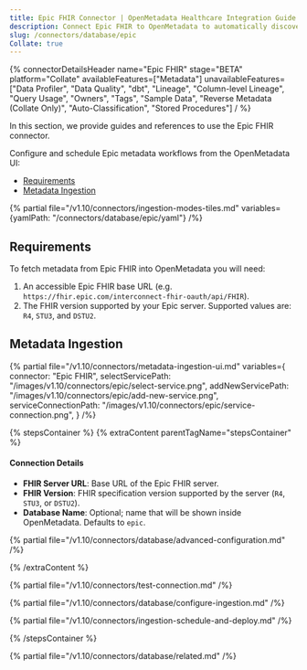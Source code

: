 ```yaml
---
title: Epic FHIR Connector | OpenMetadata Healthcare Integration Guide
description: Connect Epic FHIR to OpenMetadata to automatically discover, catalog, and manage your Epic FHIR metadata. Step-by-step configuration guide.
slug: /connectors/database/epic
Collate: true
---
```


{% connectorDetailsHeader
name="Epic FHIR"
stage="BETA"
platform="Collate"
availableFeatures=["Metadata"]
unavailableFeatures=["Data Profiler", "Data Quality", "dbt", "Lineage", "Column-level Lineage", "Query Usage", "Owners", "Tags", "Sample Data", "Reverse Metadata (Collate Only)", "Auto-Classification", "Stored Procedures"]
/ %}

In this section, we provide guides and references to use the Epic FHIR connector.

Configure and schedule Epic metadata workflows from the OpenMetadata UI:

- [Requirements](#requirements)
- [Metadata Ingestion](#metadata-ingestion)

{% partial file="/v1.10/connectors/ingestion-modes-tiles.md" variables={yamlPath: "/connectors/database/epic/yaml"} /%}

## Requirements

To fetch metadata from Epic FHIR into OpenMetadata you will need:

1. An accessible Epic FHIR base URL (e.g. `https://fhir.epic.com/interconnect-fhir-oauth/api/FHIR`).
2. The FHIR version supported by your Epic server. Supported values are: `R4`, `STU3`, and `DSTU2`.

## Metadata Ingestion

{% partial 
  file="/v1.10/connectors/metadata-ingestion-ui.md" 
  variables={
    connector: "Epic FHIR", 
    selectServicePath: "/images/v1.10/connectors/epic/select-service.png",
    addNewServicePath: "/images/v1.10/connectors/epic/add-new-service.png",
    serviceConnectionPath: "/images/v1.10/connectors/epic/service-connection.png",
} 
/%}

{% stepsContainer %}
{% extraContent parentTagName="stepsContainer" %}

#### Connection Details

- **FHIR Server URL**: Base URL of the Epic FHIR server.
- **FHIR Version**: FHIR specification version supported by the server (`R4`, `STU3`, or `DSTU2`).
- **Database Name**: Optional; name that will be shown inside OpenMetadata. Defaults to `epic`.

{% partial file="/v1.10/connectors/database/advanced-configuration.md" /%}

{% /extraContent %}

{% partial file="/v1.10/connectors/test-connection.md" /%}

{% partial file="/v1.10/connectors/database/configure-ingestion.md" /%}

{% partial file="/v1.10/connectors/ingestion-schedule-and-deploy.md" /%}

{% /stepsContainer %}

{% partial file="/v1.10/connectors/database/related.md" /%}
